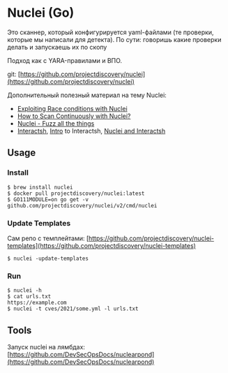 # Nuclei (Go)

Это сканнер, который конфигурируется yaml-файлами (те проверки, которые мы написали для детекта). По сути: говоришь какие проверки делать и запускаешь их по скопу

Подход как с YARA-правилами и ВПО.

git: [https://github.com/projectdiscovery/nuclei](https://github.com/projectdiscovery/nuclei)

Дополнительный полезный материал на тему Nuclei:

* [Exploiting Race conditions with Nuclei](https://blog.projectdiscovery.io/exploiting-race-conditons/)
* [How to Scan Continuously with Nuclei?](https://dwisiswant0.medium.com/how-to-scan-continuously-with-nuclei-fcb7e9d8b8b9)
* [Nuclei - Fuzz all the things](https://blog.projectdiscovery.io/nuclei-fuzz-all-the-things/)
* [Interactsh](https://github.com/projectdiscovery/interactsh), [Intro](https://blog.projectdiscovery.io/interactsh-release/) to Interactsh, [Nuclei and Interactsh](https://blog.projectdiscovery.io/nuclei-interactsh-integration/)

## Usage

### Install

```
$ brew install nuclei
$ docker pull projectdiscovery/nuclei:latest
$ GO111MODULE=on go get -v github.com/projectdiscovery/nuclei/v2/cmd/nuclei
```

### Update Templates

Сам репо с темплейтами: [https://github.com/projectdiscovery/nuclei-templates](https://github.com/projectdiscovery/nuclei-templates)

```
$ nuclei -update-templates
```

### Run

```
$ nuclei -h
$ cat urls.txt
https://example.com
$ nuclei -t cves/2021/some.yml -l urls.txt

```

## Tools

Запуск nuclei на лямбдах: [https://github.com/DevSecOpsDocs/nuclearpond](https://github.com/DevSecOpsDocs/nuclearpond)
